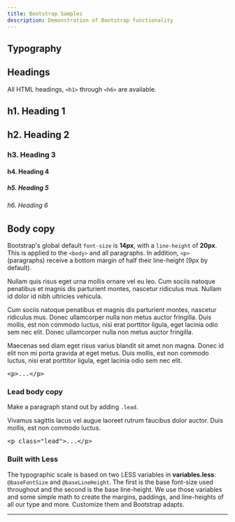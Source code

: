```yaml
---
title: Bootstrap Samples
description: Demonstration of Bootstrap functionality
---
```


<!-- Typography
================================================== -->
<section id="typography">
  <h1>Typography</h1> 
  <h2 id="headings">Headings</h2>
  <p>All HTML headings, <code>&lt;h1&gt;</code> through <code>&lt;h6&gt;</code> are available.</p>
  <div class="bs-docs-example">
    <h1>h1. Heading 1</h1>
    <h2>h2. Heading 2</h2>
    <h3>h3. Heading 3</h3>
    <h4>h4. Heading 4</h4>
    <h5>h5. Heading 5</h5>
    <h6>h6. Heading 6</h6>
  </div>  
  
<h2 id="body-copy">Body copy</h2>
<p>Bootstrap's global default <code>font-size</code> is <strong>14px</strong>, with a <code>line-height</code> of <strong>20px</strong>. This is applied to the <code>&lt;body&gt;</code> and all paragraphs. In addition, <code>&lt;p&gt;</code> (paragraphs) receive a bottom margin of half their line-height (9px by default).</p>

<div class="bs-docs-example">
  <p>Nullam quis risus eget urna mollis ornare vel eu leo. Cum sociis natoque penatibus et magnis dis parturient montes, nascetur ridiculus mus. Nullam id dolor id nibh ultricies vehicula.</p>
  <p>Cum sociis natoque penatibus et magnis dis parturient montes, nascetur ridiculus mus. Donec ullamcorper nulla non metus auctor fringilla. Duis mollis, est non commodo luctus, nisi erat porttitor ligula, eget lacinia odio sem nec elit. Donec ullamcorper nulla non metus auctor fringilla.</p>
  <p>Maecenas sed diam eget risus varius blandit sit amet non magna. Donec id elit non mi porta gravida at eget metus. Duis mollis, est non commodo luctus, nisi erat porttitor ligula, eget lacinia odio sem nec elit.</p>
</div>

<pre class="prettyprint">&lt;p&gt;...&lt;/p&gt;</pre>

<h3>Lead body copy</h3>
<p>Make a paragraph stand out by adding <code>.lead</code>.</p>
<div class="bs-docs-example">
  <p class="lead">Vivamus sagittis lacus vel augue laoreet rutrum faucibus dolor auctor. Duis mollis, est non commodo luctus.</p>
</div>
<pre class="prettyprint">&lt;p class="lead"&gt;...&lt;/p&gt;</pre>



<h3>Built with Less</h3>
<p>The typographic scale is based on two LESS variables in <strong>variables.less</strong>: <code>@baseFontSize</code> and <code>@baseLineHeight</code>. The first is the base font-size used throughout and the second is the base line-height. We use those variables and some simple math to create the margins, paddings, and line-heights of all our type and more. Customize them and Bootstrap adapts.</p>


<hr class="bs-docs-separator">
  
</section>